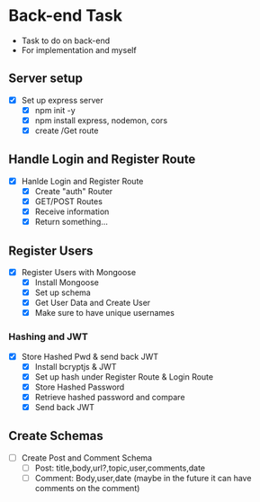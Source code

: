 # Back-end Task

-   Task to do on back-end
-   For implementation and myself

## Server setup

-   [x] Set up express server
    -   [x] npm init -y
    -   [x] npm install express, nodemon, cors
    -   [x] create /Get route

## Handle Login and Register Route

-   [x] Hanlde Login and Register Route
    -   [x] Create "auth" Router
    -   [x] GET/POST Routes
    -   [x] Receive information
    -   [x] Return something...

## Register Users

-   [x] Register Users with Mongoose
    -   [x] Install Mongoose
    -   [x] Set up schema
    -   [x] Get User Data and Create User
    -   [x] Make sure to have unique usernames

### Hashing and JWT

-   [x] Store Hashed Pwd & send back JWT
    -   [x] Install bcryptjs & JWT
    -   [x] Set up hash under Register Route & Login Route
    -   [x] Store Hashed Password
    -   [x] Retrieve hashed password and compare
    -   [x] Send back JWT

## Create Schemas

-   [ ] Create Post and Comment Schema
    -   [ ] Post: title,body,url?,topic,user,comments,date
    -   [ ] Comment: Body,user,date (maybe in the future it can have comments on the comment)
